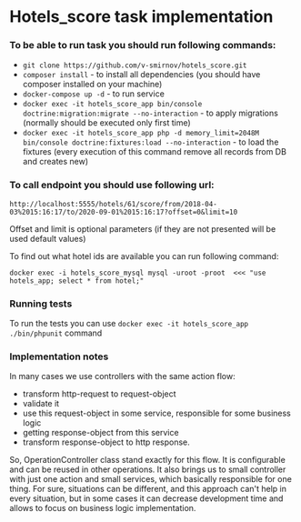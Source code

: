 # Hotels_score task implementation

### To be able to run task you should run following commands:

* ```git clone https://github.com/v-smirnov/hotels_score.git```
* ```composer install``` - to install all dependencies (you should have composer installed on your machine)
* ```docker-compose up -d``` - to run service
* ```docker exec -it hotels_score_app bin/console  doctrine:migration:migrate --no-interaction``` - to apply migrations
(normally should be executed only first time)
* ```docker exec -it hotels_score_app php -d memory_limit=2048M bin/console doctrine:fixtures:load --no-interaction``` - to load the fixtures
(every execution of this command remove all records from DB and creates new)


### To call endpoint you should use following url:
```http://localhost:5555/hotels/61/score/from/2018-04-03%2015:16:17/to/2020-09-01%2015:16:17?offset=0&limit=10```

Offset and limit is optional parameters (if they are not presented will be used default values)

To find out what hotel ids are available you can run following command:

```docker exec -i hotels_score_mysql mysql -uroot -proot  <<< "use hotels_app; select * from hotel;"```

### Running tests
To run the tests you can use ```docker exec -it hotels_score_app ./bin/phpunit``` command


### Implementation notes
In many cases we use controllers with the same action flow:
 * transform http-request to request-object
 * validate it
 * use this request-object in some service, responsible for some business logic
 * getting response-object from this service
 * transform response-object to http response.

So, OperationController class stand exactly for this flow. It is configurable and can be
reused in other operations. It also brings us to small controller with just one action and small services, which basically
responsible for one thing. For sure, situations can be different, and this approach can't help in every situation, but in some
cases it can decrease development time and allows to focus on business logic implementation.
